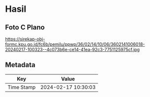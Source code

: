 # Hasil

## Foto C Plano

https://sirekap-obj-formc.kpu.go.id/fc6b/pemilu/ppwp/36/02/14/10/06/3602141006018-20240217-100323--4c073b6e-ce14-41ea-92c3-7751125975cf.jpg


## Metadata

| Key        | Value               |
| ---------- | ------------------- |
| Time Stamp | 2024-02-17 10:30:03 |



